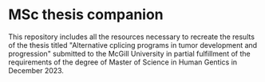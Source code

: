 # MSc thesis companion

This repository includes all the resources necessary to recreate the results of the thesis titled "Alternative cplicing programs in tumor development and progression" submitted to the McGill University in partial fulfillment of the requirements of the degree of Master of Science in Human Gentics in December 2023. 
